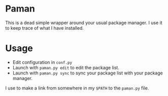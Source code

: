 Paman
=====

This is a dead simple wrapper around your usual package manager. I use it to keep trace of what I have installed.

Usage
=====

- Edit configuration in `conf.py`
- Launch with `paman.py edit` to edit the package list.
- Launch with `paman.py sync` to sync your package list with your package manager.

I use to make a link from somewhere in my `$PATH` to the `paman.py` file.